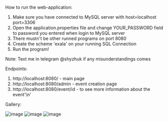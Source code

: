 How to run the web-application:
1. Make sure you have connected to MySQL server with host=localhost port=3306
2. Open the application.properties file and change YOUR_PASSWORD field to password you entered when login to MySQL server
3. There mustn't be other runned programs on port 8080
4. Create the scheme 'exala' on your running SQL Connection
5. Run the program!

Note:
Text me in telegram @shyzhuk if any misunderstandings comes

Endpoints:
1. http://localhost:8080/ - main page
2. http://localhost:8080/admin - event creation page
3. http://localhost:8080/event/id - to see more information about the event'\n'

Gallery:

![image](https://github.com/nsaginbe/exala/assets/82598025/c5fb88c3-0ecb-4ad0-987a-f068fab77e99)
![image](https://github.com/nsaginbe/exala/assets/82598025/23b00691-03e6-4187-9868-6db15b1bc15b)
![image](https://github.com/nsaginbe/exala/assets/82598025/b25b121f-52ff-40bc-9073-de020c793025)
